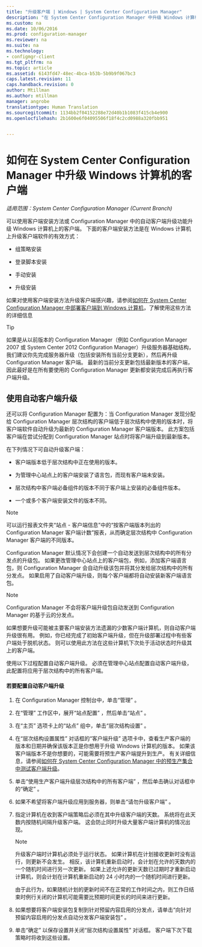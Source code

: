 ```yaml
---
title: "升级客户端 | Windows | System Center Configuration Manager"
description: "在 System Center Configuration Manager 中升级 Windows 计算机上的客户端。"
ms.custom: na
ms.date: 10/06/2016
ms.prod: configuration-manager
ms.reviewer: na
ms.suite: na
ms.technology:
- configmgr-client
ms.tgt_pltfrm: na
ms.topic: article
ms.assetid: 6143fd47-48ec-4bca-b53b-5b9b9f067bc3
caps.latest.revision: 11
caps.handback.revision: 0
author: Mtillman
ms.author: mtillman
manager: angrobe
translationtype: Human Translation
ms.sourcegitcommit: 1134bb2f04152288e72d40b1b1083f415cb4e900
ms.openlocfilehash: 2b1600e6f04095506f18f4c2cd0988a320fbb951


---
```

# <a name="how-to-upgrade-clients-for-windows-computers-in-system-center-configuration-manager"></a>如何在 System Center Configuration Manager 中升级 Windows 计算机的客户端

*适用范围：System Center Configuration Manager (Current Branch)*

可以使用客户端安装方法或 Configuration Manager 中的自动客户端升级功能升级 Windows 计算机上的客户端。 下面的客户端安装方法是在 Windows 计算机上升级客户端软件的有效方式：  

-   组策略安装  

-   登录脚本安装  

-   手动安装  

-   升级安装  

 如果对使用客户端安装方法升级客户端感兴趣，请参阅[如何在 System Center Configuration Manager 中部署客户端到 Windows 计算机](../../../../core/clients/deploy/deploy-clients-to-windows-computers.md)，了解使用这些方法的详细信息  

> [!TIP]  
>  如果是从以前版本的 Configuration Manager（例如 Configuration Manager 2007 或 System Center 2012 Configuration Manager）升级服务器基础结构，我们建议你先完成服务器升级（包括安装所有当前分支更新），然后再升级 Configuration Manager 客户端。   最新的当前分支更新包括最新版本的客户端，因此最好是在所有要使用的 Configuration Manager 更新都安装完成后再执行客户端升级。  

## <a name="use-automatic-client-upgrade"></a>使用自动客户端升级  
 还可以将 Configuration Manager 配置为：当 Configuration Manager 发现分配给 Configuration Manager 层次结构的客户端低于层次结构中使用的版本时，将客户端软件自动升级为最新的 Configuration Manager 客户端版本。 此方案包括客户端在尝试分配到 Configuration Manager 站点时将客户端升级到最新版本。  

 在下列情况下可自动升级客户端：  

-   客户端版本低于层次结构中正在使用的版本。  

-   为管理中心站点上的客户端安装了语言包，而现有客户端未安装。  

-   层次结构中客户端必备组件的版本不同于客户端上安装的必备组件版本。  

-   一个或多个客户端安装文件的版本不同。  

> [!NOTE]  
>  可以运行报表文件夹“站点 - 客户端信息”中的“按客户端版本列出的 Configuration Manager 客户端计数”报表，从而确定层次结构中 Configuration Manager 客户端的不同版本。  

 Configuration Manager 默认情况下会创建一个自动发送到层次结构中的所有分发点的升级包。 如果更改管理中心站点上的客户端包，例如，添加客户端语言包，则 Configuration Manager 会自动升级该包并将其分发给层次结构中的所有分发点。 如果启用了自动客户端升级，则每个客户端都将自动安装新客户端语言包。  

> [!NOTE]  
>  Configuration Manager 不会将客户端升级包自动发送到 Configuration Manager 的基于云的分发点。  

 如果想要升级可能被主要客户端安装方法遗漏的少数客户端计算机，则自动客户端升级很有用。 例如，你已经完成了初始客户端升级，但在升级部署过程中有些客户端处于脱机状态。 则可以使用此方法在这些计算机下次处于活动状态时升级其上的客户端。  

 使用以下过程配置自动客户端升级。 必须在管理中心站点配置自动客户端升级，此配置将应用于层次结构中的所有客户端。  

#### <a name="to-configure-automatic-client-upgrades"></a>若要配置自动客户端升级  

1.  在 Configuration Manager 控制台中，单击“管理” 。  

2.  在“管理”  工作区中，展开“站点配置” ，然后单击“站点” 。  

3.  在“主页”  选项卡上的“站点”  组中，单击“层次结构设置” 。  

4.  在“层次结构设置属性”  对话框的“客户端升级”  选项卡中，查看生产客户端的版本和日期并确保该版本正是你想用于升级 Windows 计算机的版本。  如果该客户端版本不是你想要的，可能需要将预生产客户端提升到生产。 有关详细信息，请参阅[如何在 System Center Configuration Manager 中的预生产集合中测试客户端升级](../../../../core/clients/manage/upgrade/test-client-upgrades.md)。  

5.  单击“使用生产客户端升级层次结构中的所有客户端”  ，然后单击确认对话框中的“确定”  。  

6.  如果不希望将客户端升级应用到服务器，则单击“请勿升级客户端” 。  

7.  指定计算机在收到客户端策略后必须在其中升级客户端的天数。 系统将在此天数内按随机间隔升级客户端。 这会防止同时升级大量客户端计算机的情况出现。

    > [!NOTE]
    > 升级客户端时计算机必须处于运行状态。 如果计算机在计划接收更新时没有运行，则更新不会发生。 相反，该计算机重新启动时，会计划在允许的天数内的一个随机时间进行另一次更新。 如果上述允许的更新天数已过期时才重新启动计算机，则会计划在计算机重新启动的 24 小时内的一个随机时间进行更新。
    >     
    > 由于此行为，如果随机计划的更新时间不在正常的工作时间之内，则工作日结束时例行关闭的计算机可能需要比预期时间更长的时间来进行更新。

8.  如果想要将客户端安装包复制到针对预留内容启用的分发点，请单击“向针对预留内容启用的分发点自动分发客户端安装包” 。  

9. 单击“确定”  以保存设置并关闭“层次结构设置属性”  对话框。 客户端下次下载策略时将收到这些设置。  



<!--HONumber=Nov16_HO1-->


